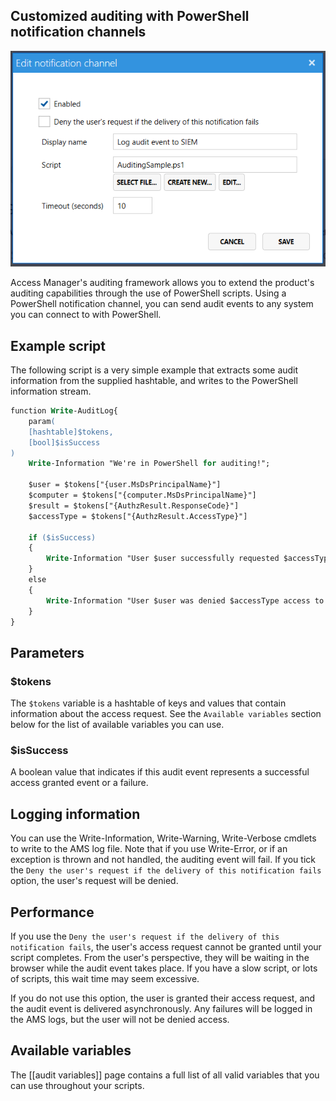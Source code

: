 ## Customized auditing with PowerShell notification channels

<img src="../images/ui-page-auditing-powershell-channel.png" alt="auditing_powershell_channel" width="1000px">



Access Manager's auditing framework allows you to extend the product's auditing capabilities through the use of PowerShell scripts. Using a PowerShell notification channel, you can send audit events to any system you can connect to with PowerShell.

## Example script 

The following script is a very simple example that extracts some audit information from the supplied hashtable, and writes to the PowerShell information stream.

```ps
function Write-AuditLog{
    param(
    [hashtable]$tokens,
    [bool]$isSuccess
)
    Write-Information "We're in PowerShell for auditing!";

    $user = $tokens["{user.MsDsPrincipalName}"]
    $computer = $tokens["{computer.MsDsPrincipalName}"]
    $result = $tokens["{AuthzResult.ResponseCode}"]
    $accessType = $tokens["{AuthzResult.AccessType}"]

    if ($isSuccess)
    {
        Write-Information "User $user successfully requested $accessType access to $computer";
    }
    else
    {
        Write-Information "User $user was denied $accessType access to $computer with response code $result";
    }
}

```

## Parameters
### $tokens
The `$tokens` variable is a hashtable of keys and values that contain information about the access request. See the `Available variables` section below for the list of available variables you can use.

### $isSuccess
A boolean value that indicates if this audit event represents a successful access granted event or a failure.

## Logging information
You can use the Write-Information, Write-Warning, Write-Verbose cmdlets to write to the AMS log file. Note that if you use Write-Error, or if an exception is thrown and not handled, the auditing event will fail. If you tick the `Deny the user's request if the delivery of this notification fails` option, the user's request will be denied.

## Performance
If you use the `Deny the user's request if the delivery of this notification fails`, the user's access request cannot be granted until your script completes.  From the user's perspective, they will be waiting in the browser while the audit event takes place. If you have a slow script, or lots of scripts, this wait time may seem excessive.

If you do not use this option, the user is granted their access request, and the audit event is delivered asynchronously. Any failures will be logged in the AMS logs, but the user will not be denied access.

## Available variables
The [[audit variables]] page contains a full list of all valid variables that you can use throughout your scripts.